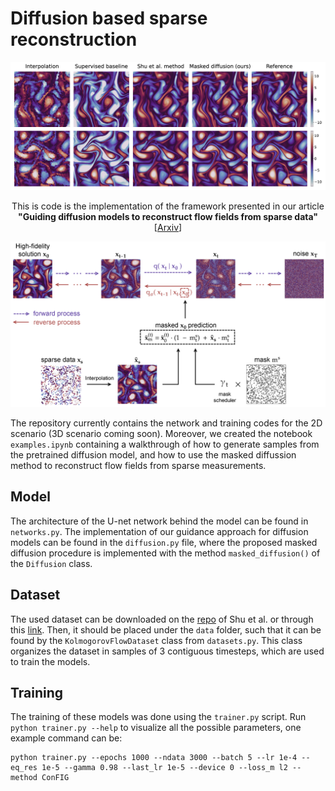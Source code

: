 # Diffusion based sparse reconstruction

<img src="./figures/example_reconstruction.png" />

<p align="center">
This is code is the implementation of the framework presented in our article <b>"Guiding diffusion models to reconstruct flow fields from sparse data"</b> <br> [<a href="__blank">Arxiv</a>]
</p>


<img src="./figures/masked_diffusion_sketch.png" />

The repository currently contains the network and training codes for the 2D scenario (3D scenario coming soon). Moreover, we created the notebook `examples.ipynb` containing a walkthrough of how to generate samples from the pretrained diffusion model, and how to use the masked diffussion method to reconstruct flow fields from sparse measurements.


## Model
The architecture of the U-net network behind the model can be found in `networks.py`. The implementation of our guidance approach for diffusion models can be found in the `diffusion.py` file, where the proposed masked diffusion procedure is implemented with the method `masked_diffusion()` of the `Diffusion` class.


## Dataset
The used dataset can be downloaded on the [repo](https://github.com/BaratiLab/Diffusion-based-Fluid-Super-resolution) of Shu et al. or through this [link](https://figshare.com/ndownloader/files/39181919). Then, it should be placed under the `data` folder, such that it can be found by the `KolmogorovFlowDataset` class from `datasets.py`. This class organizes the dataset in samples of 3 contiguous timesteps, which are used to train the models.


## Training
The training of these models was done using the `trainer.py` script. Run `python trainer.py --help` to visualize all the possible parameters, one example command can be:
```
python trainer.py --epochs 1000 --ndata 3000 --batch 5 --lr 1e-4 --eq_res 1e-5 --gamma 0.98 --last_lr 1e-5 --device 0 --loss_m l2 --method ConFIG
```
